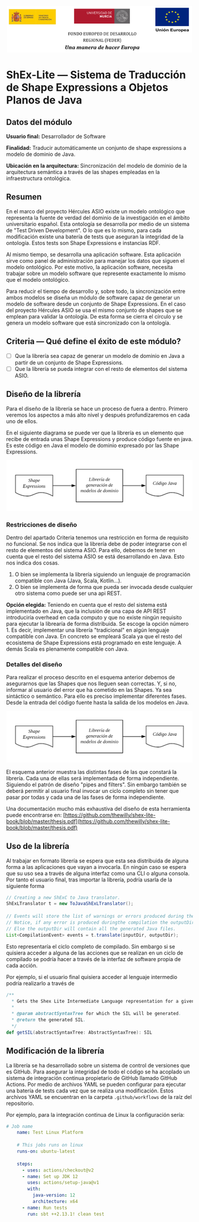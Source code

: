 ![](./resources/logos_feder.png)

# ShEx-Lite — Sistema de Traducción de Shape Expressions a Objetos Planos de Java

## Datos del módulo

**Usuario final:** Desarrollador de Software

**Finalidad:** Traducir automáticamente un conjunto de shape expressions a modelo de dominio de Java.

**Ubicación en la arquitectura:** Sincronización del modelo de dominio de la arquitectura semántica a través de las shapes empleadas en la infraestructura ontológica.

## Resumen

En el marco del proyecto Hércules ASIO existe un modelo ontológico que representa la fuente de verdad del dominio de la investigación en el ámbito universitario español. Esta ontología se desarrolla por medio de un sistema de "Test Driven Development". O lo que es lo mismo, para cada modificación existe una batería de tests que aseguran la integridad de la ontología. Estos tests son Shape Expressions e instancias RDF.

Al mismo tiempo, se desarrolla una aplicación software. Esta aplicación sirve como panel de administración para manejar los datos que siguen el modelo ontológico. Por este motivo, la aplicación software, necesita trabajar sobre un modelo software que represente exactamente lo mismo que el modelo ontológico. 

Para reducir el tiempo de desarrollo y, sobre todo, la sincronización entre ambos modelos se diseña un módulo de software capaz de generar un modelo de software desde un conjunto de Shape Expressions. En el caso del proyecto Hércules ASIO se usa el mismo conjunto de shapes que se emplean para validar la ontología. De esta forma se cierra el círculo y se genera un modelo software que está sincronizado con la ontología.

## Criteria — Qué define el éxito de este módulo?

- [ ]  Que la librería sea capaz de generar un modelo de dominio en Java a partir de un conjunto de Shape Expressions.
- [ ]  Que la librería se pueda integrar con el resto de elementos del sistema ASIO.

## Diseño de la librería

Para el diseño de la librería se hace un proceso de fuera a dentro. Primero veremos los aspectos a más alto nivel y después profundizaremos en cada uno de ellos.

En el siguiente diagrama se puede ver que la librería es un elemento que recibe de entrada unas Shape Expressions y produce código fuente en java. Es este código en Java el modelo de dominio expresado por las Shape Expressions.

![](resources/shex_lite_caja_negra.png)

### Restricciones de diseño

Dentro del apartado Criteria tenemos una restricción en forma de requisito no funcional. Se nos indica que la librería debe de poder integrarse con el resto de elementos del sistema ASIO. Para ello, debemos de tener en cuenta que el resto del sistema ASIO se está desarrollando en Java. Esto nos indica dos cosas.

1. O bien se implementa la librería siguiendo un lenguaje de programación compatible con Java (Java, Scala, Kotlin...).
2. O bien se implementa de forma que pueda ser invocada desde cualquier otro sistema como puede ser una api REST.

**Opción elegida:** Teniendo en cuenta que el resto del sistema está implementado en Java, que la inclusión de una capa de API REST introduciría overhead en cada computo y que no existe ningún requisito para ejecutar la librearía de forma distribuida. Se escoge la opción número 1. Es decir, implementar una librería "tradicional" en algún lenguaje compatible con Java. En concreto se empleará Scala ya que el resto del ecosistema de Shape Expressions está programado en este lenguaje. A demás Scala es plenamente compatible con Java.

### Detalles del diseño

Para realizar el proceso descrito en el esquema anterior debemos de asegurarnos que las Shapes que nos lleguen sean correctas. Y, si no, informar al usuario del error que ha cometido en las Shapes. Ya sea sintáctico o semántico. Para ello es preciso implementar diferentes fases. Desde la entrada del código fuente hasta la salida de los modelos en Java.

![](resources/shex_lite_caja_negra.png)

El esquema anterior muestra las distintas fases de las que constará la librería. Cada una de ellas será implementada de forma independiente. Siguiendo el patrón de diseño "pipes and filters". Sin embargo también se deberá permitir al usuario final invocar un ciclo completo sin tener que pasar por todas y cada una de las fases de forma independiente.

Una documentación mucho más exhaustiva del diseño de esta herramienta puede encontrarse en: [https://github.com/thewilly/shex-lite-book/blob/master/thesis.pdf](https://github.com/thewilly/shex-lite-book/blob/master/thesis.pdf)

## Uso de la librería

Al trabajar en formato librería se espera que esta sea distribuida de alguna forma a las aplicaciones que vayan a invocarla. En ningún caso se espera que su uso sea a través de alguna interfaz como una CLI o alguna consola. Por tanto el usuario final, tras importar la librería, podría usarla de la siguiente forma

```java
// Creating a new ShExC to Java translator.
ShExLTranslator t = new ToJavaShExLTranslator();

// Events will store the list of warnings or errors produced during the compilation.
// Notice, if any error is produced duringthe compilation the outputDir will be empty.
// Else the outputDir will contain all the generated Java files.
List<CompilationEvent> events = t.translate(inputDir, outputDir);
```

Esto representaría el ciclo completo de compilado. Sin embargo si se quisiera acceder a alguna de las acciones que se realizan en un ciclo de compilado se podría hacer a través de la interfaz de software propia de cada acción.

Por ejemplo, si el usuario final quisiera acceder al lenguaje intermedio podría realizarlo a través de 

```scala
/**
  * Gets the Shex Lite Intermediate Language representation for a given AST.
  *
  * @param abstractSyntaxTree for which the SIL will be generated.
  * @return the generated SIL.
  */
def getSIL(abstractSyntaxTree: AbstractSyntaxTree): SIL
```

## Modificación de la librería

La librería se ha desarrollado sobre un sistema de control de versiones que es GitHub. Para asegurar la integridad de todo el código se ha acoplado un sistema de integración continua propietario de GitHub llamado GitHub Actions. Por medio de archivos YAML se pueden configurar para ejecutar una batería de tests cada vez que se realiza una modificación. Estos archivos YAML se encuentran en la carpeta `.github/workflows` de la raíz del repositorio.

Por ejemplo, para la integración continua de Linux la configuración sería:

```yaml
# Job name
    name: Test Linux Platform

    # This jobs runs on linux
    runs-on: ubuntu-latest

    steps:
      - uses: actions/checkout@v2
      - name: Set up JDK 12
        uses: actions/setup-java@v1
        with:
          java-version: 12
          architecture: x64
      - name: Run tests
        run: sbt ++2.13.1! clean test
```